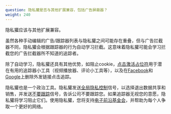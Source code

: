 ```yaml
---
question: 隐私獾是否与其他扩展兼容，包括广告屏蔽器？
weight: 240
---
```


隐私獾应该与其他扩展兼容。

虽然各种手动编辑的广告/跟踪器列表与隐私獾之间可能存在重叠，但与广告拦截器不同，隐私獾会根据跟踪器的行为自动学习拦截。这意味着隐私獾可能会学习拦截您的广告拦截器所不知道的追踪者。

除了自动学习，隐私獾还具有其他优势，如阻止cookie，[点击激活占位符](#How-does-Privacy-Badger-handle-social-media-widgets)用于潜在有用的追踪器小工具（视频播放器、评论小工具等），以及在[Facebook](https://www.eff.org/deeplinks/2018/05/privacy-badger-rolls-out-new-ways-fight-facebook-tracking)和[Google](https://www.eff.org/deeplinks/2018/10/privacy-badger-now-fights-more-sneaky-google-tracking)上删除外发链接点击追踪。

隐私獾也是一个政治工具。隐私獾发送[全局隐私控制](https://globalprivacycontrol.org/)信号，以选择退出数据共享和销售，并发送[不要跟踪](https://www.eff.org/issues/do-not-track)信号，告诉公司不要跟踪您。如果追踪器无视您的意愿，隐私獾将学习阻止它们。使用隐私獾，您将支持[电子前沿基金会](https://www.eff.org/)，并帮助为每个人争取一个更好的网络。
